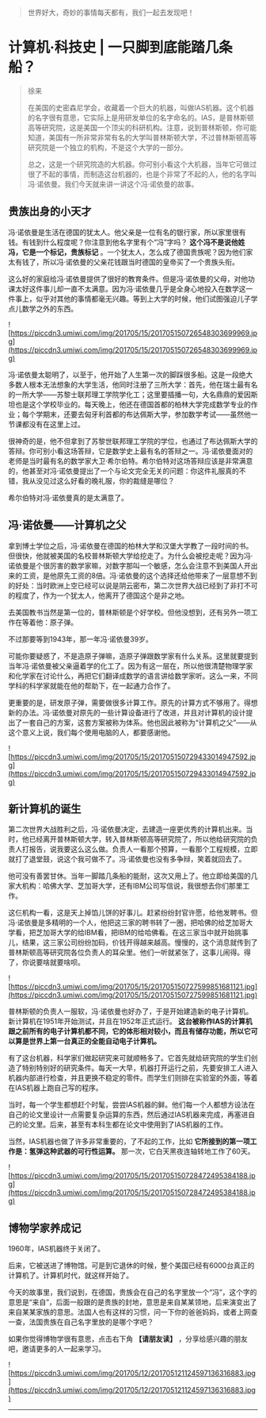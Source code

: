 > 世界好大，奇妙的事情每天都有，我们一起去发现吧！

# 计算机·科技史 | 一只脚到底能踏几条船？

> 徐来
> 
> 在美国的史密森尼学会，收藏着一个巨大的机器，叫做IAS机器。这个机器的名字很有意思，它实际上是用研发单位的名字命名的。IAS，是普林斯顿高等研究院，这是美国一个顶尖的科研机构。注意，说到普林斯顿，你可能知道，美国有一所非常非常有名的大学叫普林斯顿大学，不过普林斯顿高等研究院是一个独立的机构，不是这个大学的一部分。
> 
> 总之，这是一个研究院造的大机器。你可别小看这个大机器，当年它可做过很了不起的事情，而制造这台机器的，也是个非常了不起的人，他的名字叫冯·诺依曼。我们今天就来讲一讲这个冯·诺依曼的故事。

## 贵族出身的小天才

冯·诺依曼是生活在德国的犹太人。他父亲是一位有名的银行家，所以家里很有钱。有钱到什么程度呢？你注意到他名字里有个“冯”字吗？ **这个冯不是说他姓冯，它是一个标记，贵族标记** 。一个犹太人，怎么成了德国贵族呢？因为他们家太有钱了，所以冯·诺依曼的父亲花钱跟当时德国的皇帝买了一个贵族头衔。

这么好的家庭给冯·诺依曼提供了很好的教育条件。但是冯·诺依曼的父母，对他功课太好这件事儿却一直不太满意。因为冯·诺依曼几乎是全身心地投入在数学这一件事上，似乎对其他的事情都毫无兴趣。等到上大学的时候，他们试图强迫儿子学点儿数学之外的东西。

![https://piccdn3.umiwi.com/img/201705/15/201705150726548303699969.jpg](https://piccdn3.umiwi.com/img/201705/15/201705150726548303699969.jpg)

冯·诺依曼太聪明了，以至于，他开始了人生第一次的脚踩很多船。这是一段绝大多数人根本无法想象的大学生活，他同时注册了三所大学：首先，他在瑞士最有名的一所大学——苏黎士联邦理工学院学化工；这里要插播一句，大名鼎鼎的爱因斯坦也是这个学校毕业的。每天晚上，他还在德国首都的柏林大学完成数学专业的作业；每个学期末，还要去匈牙利首都的布达佩斯大学，参加数学考试——虽然他一节课都没有在这里上过。

很神奇的是，他不但拿到了苏黎世联邦理工学院的学位，也通过了布达佩斯大学的答辩。你可别小看这场答辩，它是数学史上最有名的答辩之一。冯·诺依曼面对的老师是当时最有名的数学家大卫·希尔伯特。希尔伯特对这场答辩应该是非常满意的，他甚至对冯·诺依曼提出了一个与论文完全无关的问题：你这件礼服真的不错，我从没见过这么好看的晚礼服，你的裁缝是哪位？

希尔伯特对冯·诺依曼真的是太满意了。

## 冯·诺依曼——计算机之父

拿到博士学位之后，冯·诺依曼在德国的柏林大学和汉堡大学教了一段时间的书。但很快，他就被美国的名校普林斯顿大学给挖走了。为什么会被挖走呢？因为冯·诺依曼是个很厉害的数学家嘛，对数字那叫一个敏感，怎么会注意不到美国人开出来的工资，是他原先工资的8倍。冯·诺依曼的这个选择还给他带来了一层意想不到的好处：当时欧洲上空已经可以说是阴云密布，第二次世界大战已经到了非打不可的程度了，作为一个犹太人，他离开了德国这个是非之地。

去美国教书当然是第一位的，普林斯顿是个好学校。但他没想到，还有另外一项工作在等着他：原子弹。

不过那要等到1943年，那一年冯·诺依曼39岁。

可能你要疑惑了，不是造原子弹嘛，造原子弹跟数学家有什么关系。这里就要提到当年冯·诺依曼被父亲逼着学的化工了。因为有这一层在，所以他很清楚物理学家和化学家在讨论什么，再把它们翻译成数学的语言讲给数学家听。这么一来，不同学科的科学家就能在他的帮助下，在一起通力合作了。

更重要的是，研发原子弹，需要做很多计算工作。原先的计算方式不够用了。得想新的办法。冯·诺依曼对原先的一些计算设备进行了改进，并且对计算机的设计提出了一套自己的方案，这套方案被称为体系。他也因此被称为“计算机之父”——从这个意义上说，我们每个使用电脑的人，都要感谢他。

![https://piccdn3.umiwi.com/img/201705/15/201705150729433014947592.jpg](https://piccdn3.umiwi.com/img/201705/15/201705150729433014947592.jpg)

## 新计算机的诞生

第二次世界大战胜利之后，冯·诺依曼决定，去建造一座更优秀的计算机出来。当时，他已经离开普林斯顿大学，转入普林斯顿高等研究院了，所以他给研究院的负责人打报告，说我要这么这么做。负责人一看那个预算，一看那个工程规模，立即就打了退堂鼓，说这个我可做不了。冯·诺依曼也没有多争辩，笑着就回去了。

他可没有善罢甘休。当年一脚踏几条船的能耐，这次又用上了。他立即给美国的几家大机构：哈佛大学、芝加哥大学，还有IBM公司写信说，我很想去你们那里工作。

这仨机构一看，这是天上掉馅儿饼的好事儿。赶紧纷纷封官许愿，给他发聘书。但冯·诺依曼是多精明的一个人，他把这三家的聘书转了一圈，把哈佛的给芝加哥大学看，把芝加哥大学的给IBM看，把IBM的给哈佛看。在这三家当中就开始挑事儿，结果，这三家公司纷纷加码，价钱开得越来越高。慢慢的，这个消息就传到了普林斯顿高等研究院各位负责人的耳朵里。他们一听就紧张了，这事儿闹得。得了，你说要啥就要啥呗。

![https://piccdn3.umiwi.com/img/201705/15/201705150727599851681121.jpg](https://piccdn3.umiwi.com/img/201705/15/201705150727599851681121.jpg)

普林斯顿的负责人一服软，冯·诺依曼也好办了，于是开始建造新的电子计算机。新计算机在1951年开始测试，并且在1952年正式运行。 **这台被称作IAS的计算机跟之前所有的电子计算机都不同，它的体形相对较小，而且有储存功能，所以它可以算是世界上第一台真正的全能自动电子计算机。**

有了这台机器，科学家们做起研究来可就顺畅多了。它首先就给研究院的学生们创造了特别特别好的研究条件。每天一大早，机器打开运行之前，先要安排工人进入机器内部进行检查，并且更换不稳定的零件。而学生们则排在实验室的外面，等着在IAS机器上跑自己写的程序。

当时，每一个学生都想赶个时髦，尝尝IAS机器的鲜。他们每一个人都想方设法在自己的论文里设计一点需要复杂运算的东西，然后通过IAS机器来完成，再塞进自己的论文里。后来，甚至有本科生都在论文中使用到了IAS机器的工作。

当然，IAS机器也做了许多非常重要的，了不起的工作，比如 **它所接到的第一项工作是：氢弹这种武器的可行性运算。** 那一次，它白天黑夜连轴转地工作了60天。

![https://piccdn3.umiwi.com/img/201705/15/201705150728472495384188.jpg](https://piccdn3.umiwi.com/img/201705/15/201705150728472495384188.jpg)

## 博物学家养成记

1960年，IAS机器终于关闭了。

后来，它被送进了博物馆。可是到它退休的时候，整个美国已经有6000台真正的计算机了。计算机时代，就这样开始了。

今天的故事里，我们说到，在德国，贵族会在自己的名字里放一个“冯”，这个字的意思是“来自”，后面一般跟的是贵族的封地，意思是来自某某领地，后来演变出了来自某某家族的意思。法国人也有这样的习惯，问一下你的爸爸妈妈，或者上网查一查，法国贵族在自己名字里放的是哪个字吧？

如果你觉得博物学很有意思，点击右下角 **【请朋友读】** ，分享给感兴趣的朋友吧，邀请更多的人一起来学习。

![https://piccdn3.umiwi.com/img/201705/12/201705121124597136316883.jpg](https://piccdn3.umiwi.com/img/201705/12/201705121124597136316883.jpg)

---

